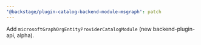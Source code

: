 ```yaml
---
'@backstage/plugin-catalog-backend-module-msgraph': patch
---
```


Add `microsoftGraphOrgEntityProviderCatalogModule` (new backend-plugin-api, alpha).
